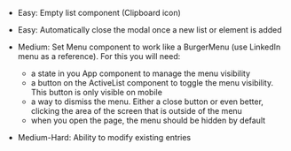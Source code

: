 - Easy: Empty list component (Clipboard icon)
- Easy: Automatically close the modal once a new list or element is added
- Medium: Set Menu component to work like a BurgerMenu (use LinkedIn menu as a reference). For this you will need:

  - a state in you App component to manage the menu visibility
  - a button on the ActiveList component to toggle the menu visibility. This button is only visible on mobile
  - a way to dismiss the menu. Either a close button or even better, clicking the area of the screen that is outside of the menu
  - when you open the page, the menu should be hidden by default

- Medium-Hard: Ability to modify existing entries
